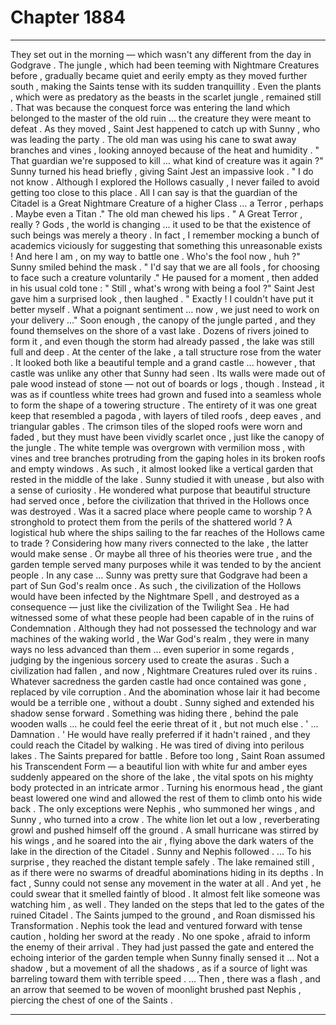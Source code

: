 
# Chapter 1884


---

They set out in the morning — which wasn't any different from the day in Godgrave . The jungle , which had been teeming with Nightmare Creatures before , gradually became quiet and eerily empty as they moved further south , making the Saints tense with its sudden tranquillity .
Even the plants , which were as predatory as the beasts in the scarlet jungle , remained still .
That was because the conquest force was entering the land which belonged to the master of the old ruin … the creature they were meant to defeat .
As they moved , Saint Jest happened to catch up with Sunny , who was leading the party . The old man was using his cane to swat away branches and vines , looking annoyed because of the heat and humidity .
" That guardian we're supposed to kill … what kind of creature was it again ?"
Sunny turned his head briefly , giving Saint Jest an impassive look .
" I do not know . Although I explored the Hollows casually , I never failed to avoid getting too close to this place . All I can say is that the guardian of the Citadel is a Great Nightmare Creature of a higher Class … a Terror , perhaps . Maybe even a Titan ."
The old man chewed his lips .
" A Great Terror , really ? Gods , the world is changing … it used to be that the existence of such beings was merely a theory . In fact , I remember mocking a bunch of academics viciously for suggesting that something this unreasonable exists ! And here I am , on my way to battle one . Who's the fool now , huh ?"
Sunny smiled behind the mask .
" I'd say that we are all fools , for choosing to face such a creature voluntarily ."
He paused for a moment , then added in his usual cold tone :
" Still , what's wrong with being a fool ?"
Saint Jest gave him a surprised look , then laughed .
" Exactly ! I couldn't have put it better myself . What a poignant sentiment … now , we just need to work on your delivery …"
Soon enough , the canopy of the jungle parted , and they found themselves on the shore of a vast lake . Dozens of rivers joined to form it , and even though the storm had already passed , the lake was still full and deep .
At the center of the lake , a tall structure rose from the water . It looked both like a beautiful temple and a grand castle ... however , that castle was unlike any other that Sunny had seen .
Its walls were made out of pale wood instead of stone — not out of boards or logs , though . Instead , it was as if countless white trees had grown and fused into a seamless whole to form the shape of a towering structure . The entirety of it was one great keep that resembled a pagoda , with layers of tiled roofs , deep eaves , and triangular gables .
The crimson tiles of the sloped roofs were worn and faded , but they must have been vividly scarlet once , just like the canopy of the jungle . The white temple was overgrown with vermilion moss , with vines and tree branches protruding from the gaping holes in its broken roofs and empty windows . As such , it almost looked like a vertical garden that rested in the middle of the lake .
Sunny studied it with unease , but also with a sense of curiosity .
He wondered what purpose that beautiful structure had served once , before the civilization that thrived in the Hollows once was destroyed .
Was it a sacred place where people came to worship ? A stronghold to protect them from the perils of the shattered world ? A logistical hub where the ships sailing to the far reaches of the Hollows came to trade ?
Considering how many rivers connected to the lake , the latter would make sense . Or maybe all three of his theories were true , and the garden temple served many purposes while it was tended to by the ancient people .
In any case …
Sunny was pretty sure that Godgrave had been a part of Sun God's realm once . As such , the civilization of the Hollows would have been infected by the Nightmare Spell , and destroyed as a consequence — just like the civilization of the Twilight Sea .
He had witnessed some of what these people had been capable of in the ruins of Condemnation . Although they had not possessed the technology and war machines of the waking world , the War God's realm , they were in many ways no less advanced than them … even superior in some regards , judging by the ingenious sorcery used to create the asuras .
Such a civilization had fallen , and now , Nightmare Creatures ruled over its ruins .
Whatever sacredness the garden castle had once contained was gone , replaced by vile corruption . And the abomination whose lair it had become would be a terrible one , without a doubt .
Sunny sighed and extended his shadow sense forward . Something was hiding there , behind the pale wooden walls … he could feel the eerie threat of it , but not much else .
' ... Damnation . '
He would have really preferred if it hadn't rained , and they could reach the Citadel by walking . He was tired of diving into perilous lakes .
The Saints prepared for battle . Before too long , Saint Roan assumed his Transcendent Form — a beautiful lion with white fur and amber eyes suddenly appeared on the shore of the lake , the vital spots on his mighty body protected in an intricate armor . Turning his enormous head , the giant beast lowered one wind and allowed the rest of them to climb onto his wide back .
The only exceptions were Nephis , who summoned her wings , and Sunny , who turned into a crow .
The white lion let out a low , reverberating growl and pushed himself off the ground . A small hurricane was stirred by his wings , and he soared into the air , flying above the dark waters of the lake in the direction of the Citadel .
Sunny and Nephis followed .
… To his surprise , they reached the distant temple safely . The lake remained still , as if there were no swarms of dreadful abominations hiding in its depths . In fact , Sunny could not sense any movement in the water at all .
And yet , he could swear that it smelled faintly of blood . It almost felt like someone was watching him , as well .
They landed on the steps that led to the gates of the ruined Citadel . The Saints jumped to the ground , and Roan dismissed his Transformation .
Nephis took the lead and ventured forward with tense caution , holding her sword at the ready .
No one spoke , afraid to inform the enemy of their arrival .
They had just passed the gate and entered the echoing interior of the garden temple when Sunny finally sensed it …
Not a shadow , but a movement of all the shadows , as if a source of light was barreling toward them with terrible speed .
... Then , there was a flash , and an arrow that seemed to be woven of moonlight brushed past Nephis , piercing the chest of one of the Saints .

---

